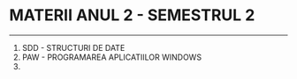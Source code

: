 # MATERII ANUL 2 - SEMESTRUL 2
-------------------------------


1. SDD - STRUCTURI DE DATE
2. PAW - PROGRAMAREA APLICATIILOR WINDOWS
3. 
